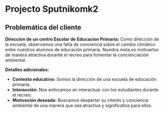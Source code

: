 # Projecto Sputnikomk2


## Problemática del cliente

**Direccion de un centro Escolar de Educacion Primaria:** Como dirección de la escuela, observamos una falta de conciencia sobre el cambio climático entre nuestros alumnos de educación primaria. Nuestra meta es motivarlos de manera atractiva durante el recreo para fomentar la concienciación ambiental.

**Detalles adicionales:**
- **Contexto educativo:** Somos la dirección de una escuela de educación primaria.
- **Interacción:** Nos enfocamos en interactuar con los estudiantes durante el recreo.
- **Motivación deseada:** Buscamos despertar su interés y conciencia ambiental de una manera que sea atractiva y significativa para ellos.

